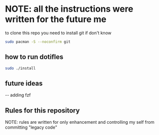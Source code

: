 # NOTE: all the instructions were written for the future me

to clone this repo you need to install git if don't know

```bash
sudo pacman -S --noconfirm git
```

## how to run dotifles

```bash
sudo ./install
```

## future ideas
-- adding fzf
## Rules for this repository

NOTE: rules are written for only enhancement and controlling my self from committing "legacy code"


